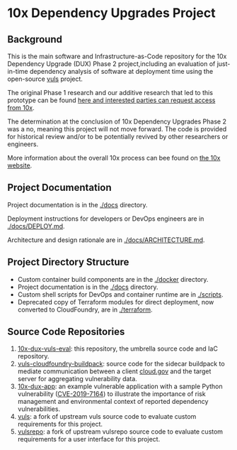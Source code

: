 # 10x Dependency Upgrades Project

## Background

This is the main software and Infrastructure-as-Code repository for the 10x Dependency Upgrade (DUX) Phase 2 project,including an evaluation of just-in-time dependency analysis of software at deployment time using the open-source [vuls](https://vuls.io) project.

The original Phase 1 research and our additive research that led to this prototype can be found [here and interested parties can request access from 10x](https://docs.google.com/document/d/1YrzVQLwB-yKCzeMfvDiBVxDNKAoO-KNV4g7-JnPQf5s/edit#heading=h.y1ih0miqjijl).

The determination at the conclusion of 10x Dependency Upgrades Phase 2 was a no, meaning this project will not move forward. The code is provided for historical review and/or to be potentially revived by other researchers or engineers.

More information about the overall 10x process can bee found on [the 10x website](https://10x.gsa.gov/).

## Project Documentation

Project documentation is in the [./docs](./docs) directory.

Deployment instructions for developers or DevOps engineers are in [./docs/DEPLOY.md](./docs/DEPLOY.MD).

Architecture and design rationale are in [./docs/ARCHITECTURE.md](./docs/ARCHITECTURE.md).

## Project Directory Structure

- Custom container build components are in the [./docker](./docker) directory.
- Project documentation is in the [./docs](./docs) directory.
- Custom shell scripts for DevOps and container runtime are in [./scripts](./scripts).
- Deprecated copy of Terraform modules for direct deployment, now converted to CloudFoundry, are in [./terraform](./terraform).

## Source Code Repositories

1. [10x-dux-vuls-eval](https://github.com/18F/10x-dux-vuls-eval): this repository, the umbrella source code and IaC repository.
1. [vuls-cloudfoundry-buildpack](https://github.com/flexion/vuls-cloudfoundry-buildpack/): source code for the sidecar buildpack to mediate communication between a client [cloud.gov](https://cloud.gov) and the target server for aggregating vulnerability data.
1. [10x-dux-app](https://github.com/18F/10x-dux-app): an example vulnerable application with a sample Python vulnerability ([CVE-2019-7164](https://nvd.nist.gov/vuln/detail/CVE-2019-7164)) to illustrate the importance of risk management and environmental context of reported dependency vulnerabilities.
1. [vuls](https://github.com/18F/vuls/): a fork of upstream vuls source code to evaluate custom requirements for this project.
2. [vulsrepo](https://github.com/18F/vulsrepo/): a fork of upstream vulsrepo source code to evaluate custom requirements for a user interface for this project.